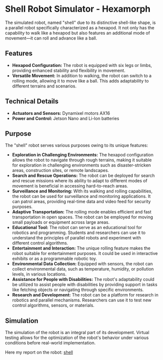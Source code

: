 # Shell Robot Simulator - Hexamorph

The simulated robot, named "shell" due to its distinctive shell-like shape, is a parallel robot specifically characterized as a hexapod. It not only has the capability to walk like a hexapod but also features an additional mode of movement—it can roll and advance like a ball.

## Features

- **Hexapod Configuration:** The robot is equipped with six legs or limbs, providing enhanced stability and flexibility in movement.
- **Versatile Movement:** In addition to walking, the robot can switch to a rolling mode, allowing it to move like a ball. This adds adaptability to different terrains and scenarios.

## Technical Details

- **Actuators and Sensors:** Dynamixel motors AX16
- **Power and Control:** Jetson Nano and Li-Ion batteries

## Purpose

The "shell" robot serves various purposes owing to its unique features:

- **Exploration in Challenging Environments:** The hexapod configuration allows the robot to navigate through rough terrains, making it suitable for exploration in challenging environments such as disaster-stricken areas, construction sites, or remote landscapes.
- **Search and Rescue Operations:** The robot can be deployed for search and rescue missions where its ability to adapt to different modes of movement is beneficial in accessing hard-to-reach areas.
- **Surveillance and Monitoring:** With its walking and rolling capabilities, the robot can be used for surveillance and monitoring applications. It can patrol areas, providing real-time data and video feed for security purposes.
- **Adaptive Transportation:** The rolling mode enables efficient and fast transportation in open spaces. The robot can be employed for moving small payloads or equipment across large areas.
- **Educational Tool:** The robot can serve as an educational tool for robotics and programming. Students and researchers can use it to understand the principles of parallel robots and experiment with different control algorithms.
- **Entertainment and Interaction:** The unique rolling feature makes the robot suitable for entertainment purposes. It could be used in interactive exhibits or as a programmable robotic toy.
- **Environmental Data Collection:** Equipped with sensors, the robot can collect environmental data, such as temperature, humidity, or pollution levels, in various locations.
- **Assistance for People with Disabilities:** The robot's adaptability could be utilized to assist people with disabilities by providing support in tasks like fetching objects or navigating through specific environments.
- **Research and Development:** The robot can be a platform for research in robotics and parallel mechanisms. Researchers can use it to test new control algorithms, sensors, or materials.

## Simulation

The simulation of the robot is an integral part of its development. Virtual testing allows for the optimization of the robot's behavior under various conditions before real-world implementation.

Here my report on the robot: [shell](https://github.com/lucaricciatl/shellbot-urdf/blob/main/relazione%20shell%20robot%20.pdf)
